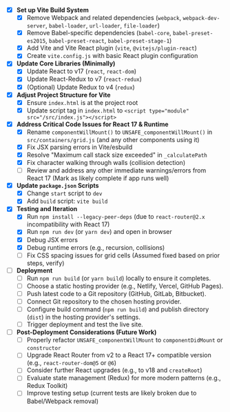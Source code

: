 - [x] **Set up Vite Build System**
  - [x] Remove Webpack and related dependencies (`webpack`, `webpack-dev-server`, `babel-loader`, `url-loader`, `file-loader`)
  - [x] Remove Babel-specific dependencies (`babel-core`, `babel-preset-es2015`, `babel-preset-react`, `babel-preset-stage-1`)
  - [x] Add Vite and Vite React plugin (`vite`, `@vitejs/plugin-react`)
  - [x] Create `vite.config.js` with basic React plugin configuration
- [x] **Update Core Libraries (Minimally)**
  - [x] Update React to v17 (`react`, `react-dom`)
  - [x] Update React-Redux to v7 (`react-redux`)
  - [x] (Optional) Update Redux to v4 (`redux`)
- [x] **Adjust Project Structure for Vite**
  - [x] Ensure `index.html` is at the project root
  - [x] Update script tag in `index.html` to `<script type="module" src="/src/index.js"></script>`
- [x] **Address Critical Code Issues for React 17 & Runtime**
  - [x] Rename `componentWillMount()` to `UNSAFE_componentWillMount()` in `src/containers/grid.js` (and any other components using it)
  - [x] Fix JSX parsing errors in Vite/esbuild
  - [x] Resolve "Maximum call stack size exceeded" in `_calculatePath`
  - [x] Fix character walking through walls (collision detection)
  - [ ] Review and address any other immediate warnings/errors from React 17 (Mark as likely complete if app runs well)
- [x] **Update `package.json` Scripts**
  - [x] Change `start` script to `dev`
  - [x] Add `build` script: `vite build`
- [x] **Testing and Iteration**
  - [x] Run `npm install --legacy-peer-deps` (due to `react-router@2.x` incompatibility with React 17)
  - [x] Run `npm run dev` (or `yarn dev`) and open in browser
  - [x] Debug JSX errors
  - [x] Debug runtime errors (e.g., recursion, collisions)
  - [ ] Fix CSS spacing issues for grid cells (Assumed fixed based on prior steps, verify)
- [ ] **Deployment**
  - [ ] Run `npm run build` (or `yarn build`) locally to ensure it completes.
  - [ ] Choose a static hosting provider (e.g., Netlify, Vercel, GitHub Pages).
  - [ ] Push latest code to a Git repository (GitHub, GitLab, Bitbucket).
  - [ ] Connect Git repository to the chosen hosting provider.
  - [ ] Configure build command (`npm run build`) and publish directory (`dist`) in the hosting provider's settings.
  - [ ] Trigger deployment and test the live site.
- [ ] **Post-Deployment Considerations (Future Work)**
  - [ ] Properly refactor `UNSAFE_componentWillMount` to `componentDidMount` or `constructor`
  - [ ] Upgrade React Router from v2 to a React 17+ compatible version (e.g., `react-router-dom@5` or `@6`)
  - [ ] Consider further React upgrades (e.g., to v18 and `createRoot`)
  - [ ] Evaluate state management (Redux) for more modern patterns (e.g., Redux Toolkit)
  - [ ] Improve testing setup (current tests are likely broken due to Babel/Webpack removal)
